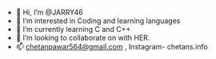 - 👋 Hi, I’m @JARRY46
- 👀 I’m interested in Coding and learning languages 
- 🌱 I’m currently learning C and C++
- 💞️ I’m looking to collaborate on with HER.
- 📫 chetanpawar564@gmail.com , Instagram- chetans.info

<!---
JARRY46/JARRY46 is a ✨ special ✨ repository because its `README.md` (this file) appears on your GitHub profile.
You can click the Preview link to take a look at your changes.
--->
